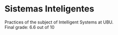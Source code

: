 # Sistemas Inteligentes
Practices of the subject of Intelligent Systems at UBU.
<br>
Final grade: 6.6 out of 10
